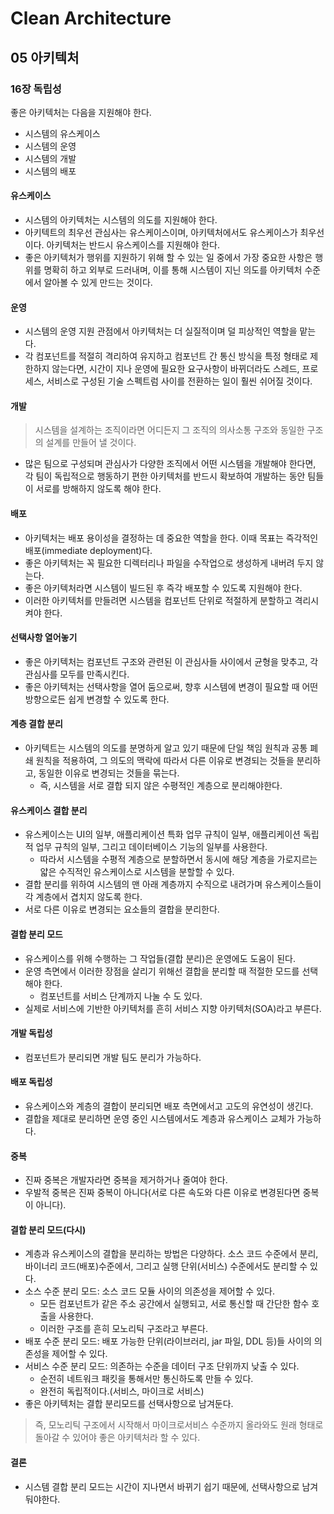 # Clean Architecture

## 05 아키텍처

### 16장 독립성

좋은 아키텍처는 다음을 지원해야 한다.

- 시스템의 유스케이스
- 시스템의 운영
- 시스템의 개발
- 시스템의 배포

#### 유스케이스

- 시스템의 아키텍처는 시스템의 의도를 지원해야 한다.
- 아키텍트의 최우선 관심사는 유스케이스이며, 아키텍처에서도 유스케이스가 최우선이다. 아키텍처는 반드시 유스케이스를 지원해야 한다.
- 좋은 아키텍처가 행위를 지원하기 위해 할 수 있는 일 중에서 가장 중요한 사항은 행위를 명확히 하고 외부로 드러내며, 이를 통해 시스템이 지닌 의도를 아키텍처 수준에서 알아볼 수 있게 만드는 것이다.

#### 운영

- 시스템의 운영 지원 관점에서 아키텍처는 더 실질적이며 덜 피상적인 역할을 맡는다.
- 각 컴포넌트를 적절히 격리하여 유지하고 컴포넌트 간 통신 방식을 특정 형태로 제한하지 않는다면, 시간이 지나 운영에 필요한 요구사항이 바뀌더라도 스레드, 프로세스, 서비스로 구성된 기술 스펙트럼 사이를 전환하는 일이 훨씬 쉬어질 것이다.

#### 개발

> 시스템을 설계하는 조직이라면 어디든지 그 조직의 의사소통 구조와 동일한 구조의 설계를 만들어 낼 것이다.

- 많은 팀으로 구성되며 관심사가 다양한 조직에서 어떤 시스템을 개발해야 한다면, 각 팀이 독립적으로 행동하기 편한 아키텍처를 반드시 확보하여 개발하는 동안 팀들이 서로를 방해하지 않도록 해야 한다.

#### 배포

- 아키텍처는 배포 용이성을 결정하는 데 중요한 역할을 한다. 이때 목표는 즉각적인 배포(immediate deployment)다.
- 좋은 아키텍처는 꼭 필요한 디렉터리나 파일을 수작업으로 생성하게 내버려 두지 않는다.
- 좋은 아키텍처라면 시스템이 빌드된 후 즉각 배포할 수 있도록 지원해야 한다.
- 이러한 아키텍처를 만들려면 시스템을 컴포넌트 단위로 적절하게 분할하고 격리시켜야 한다.

#### 선택사항 열어놓기

- 좋은 아키텍처는 컴포넌트 구조와 관련된 이 관심사들 사이에서 균형을 맞추고, 각 관심사를 모두를 만족시킨다.
- 좋은 아키텍처는 선택사항을 열어 둠으로써, 향후 시스템에 변경이 필요할 때 어떤 방향으로든 쉽게 변경할 수 있도록 한다.

#### 계층 결합 분리

- 아키텍트는 시스템의 의도를 분명하게 알고 있기 때문에 단일 책임 원칙과 공통 폐쇄 원칙을 적용하여, 그 의도의 맥락에 따라서 다른 이유로 변경되는 것들을 분리하고, 동일한 이유로 변경되는 것들을 묶는다.
  - 즉, 시스템을 서로 결합 되지 않은 수평적인 계층으로 분리해야한다.

#### 유스케이스 결합 분리

- 유스케이스는 UI의 일부, 애플리케이션 특화 업무 규칙이 일부, 애플리케이션 독립적 업무 규칙의 일부, 그리고 데이터베이스 기능의 일부를 사용한다.
  - 따라서 시스템을 수평적 계층으로 분할하면서 동시에 해당 계층을 가로지르는 얇은 수직적인 유스케이스로 시스템을 분할할 수 있다.
- 결합 분리를 위하여 시스템의 맨 아래 계층까지 수직으로 내려가며 유스케이스들이 각 계층에서 겹치지 않도록 한다.
- 서로 다른 이유로 변경되는 요소들의 결합을 분리한다.

#### 결합 분리 모드

- 유스케이스를 위해 수행하는 그 작업들(결합 분리)은 운영에도 도움이 된다.
- 운영 측면에서 이러한 장점을 살리기 위해선 결합을 분리할 때 적절한 모드를 선택해야 한다.
  - 컴포넌트를 서비스 단계까지 나눌 수 도 있다.
- 실제로 서비스에 기반한 아키텍처를 흔히 서비스 지향 아키텍처(SOA)라고 부른다.

#### 개발 독립성

- 컴포넌트가 분리되면 개발 팀도 분리가 가능하다.

#### 배포 독립성

- 유스케이스와 계층의 결합이 분리되면 배포 측면에서고 고도의 유연성이 생긴다.
- 결합을 제대로 분리하면 운영 중인 시스템에서도 계층과 유스케이스 교체가 가능하다.

#### 중복

- 진짜 중복은 개발자라면 중복을 제거하거나 줄여야 한다.
- 우발적 중복은 진짜 중복이 아니다(서로 다른 속도와 다른 이유로 변경된다면 중복이 아니다).

#### 결합 분리 모드(다시)

- 계층과 유스케이스의 결합을 분리하는 방법은 다양하다. 소스 코드 수준에서 분리, 바이너리 코드(배포)수준에서, 그리고 실행 단위(서비스) 수준에서도 분리할 수 있다.
- 소스 수준 분리 모드: 소스 코드 모듈 사이의 의존성을 제어할 수 있다.
  - 모든 컴포넌트가 같은 주소 공간에서 실행되고, 서로 통신할 때 간단한 함수 호출을 사용한다.
  - 이러한 구조를 흔히 모노리틱 구조라고 부른다.
- 배포 수준 분리 모드: 배포 가능한 단위(라이브러리, jar 파일, DDL 등)들 사이의 의존성을 제어할 수 있다.
- 서비스 수준 분리 모드: 의존하는 수준을 데이터 구조 단위까지 낮출 수 있다.
  - 순전히 네트워크 패킷을 통해서만 통신하도록 만들 수 있다.
  - 완전히 독립적이다.(서비스, 마이크로 서비스)
- 좋은 아키텍처는 결합 분리모드를 선택사항으로 남겨둔다.

> 즉, 모노리틱 구조에서 시작해서 마이크로서비스 수준까지 올라와도 원래 형태로 돌아갈 수 있어야 좋은 아키텍처라 할 수 있다.

#### 결론

- 시스템 결합 분리 모드는 시간이 지나면서 바뀌기 쉽기 때문에, 선택사항으로 남겨둬야한다.
